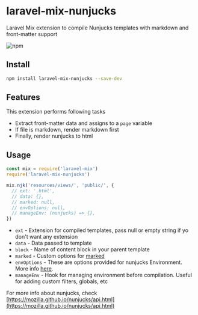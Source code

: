 # laravel-mix-nunjucks
Laravel Mix extension to compile Nunjucks templates with markdown and front-matter support

![npm](https://img.shields.io/npm/v/laravel-mix-nunjucks?style=flat-square)

## Install

```bash
npm install laravel-mix-nunjucks --save-dev
```

## Features

This extension performs following tasks

- Extract front-matter data and assigns to a `page` variable
- If file is markdown, render markdown first
- Finally, render nunjucks to html

## Usage

```javascript
const mix = require('laravel-mix')
require('laravel-mix-nunjucks')

mix.njk('resources/views/', 'public/', {
  // ext: '.html',
  // data: {},
  // marked: null,
  // envOptions: null,
  // manageEnv: (nunjucks) => {},
})
```

* `ext` - Extension for compiled templates, pass null or empty string if yo don't want any extension
* `data` - Data passed to template
* `block` - Name of content block in your parent template
* `marked` - Custom options for [marked](http://github.com/chjj/marked)
* `envOptions` - These are options provided for nunjucks Environment. More info [here](https://mozilla.github.io/nunjucks/api.html#configure).
* `manageEnv` - Hook for managing environment before compilation. Useful for adding custom filters, globals, etc

For more info about nunjucks, check [https://mozilla.github.io/nunjucks/api.html](https://mozilla.github.io/nunjucks/api.html)
